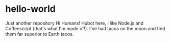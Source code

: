 # hello-world
Just another repository 
Hi Humans!
Hubot here, i like Node.js and Coffeescript (that's what I'm made of!).
I've had tacos on the moon and find them far superior to Earth tacos.
